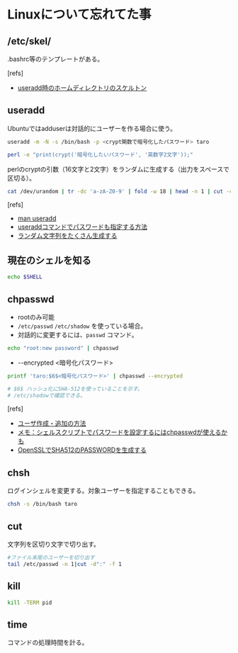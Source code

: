 # Linuxについて忘れてた事

## /etc/skel/

.bashrc等のテンプレートがある。

[refs]

- [useradd時のホームディレクトリのスケルトン](https://install-memo.hatenadiary.org/entry/20091006/1254837600)

## useradd

Ubuntuではadduserは対話的にユーザーを作る場合に使う。

```bash
useradd -m -N -s /bin/bash -p <crypt関数で暗号化したパスワード> taro
```

```bash
perl -e "print(crypt('暗号化したいパスワード', '英数字2文字'));"
```

perlのcryptの引数（16文字と2文字）をランダムに生成する（出力をスペースで区切る）。

```bash
cat /dev/urandom | tr -dc 'a-zA-Z0-9' | fold -w 18 | head -n 1 | cut -c 1-16,17-18 --output-delimiter=" "
```

[refs]

- [man useradd](https://linuxjm.osdn.jp/html/shadow/man8/useradd.8.html)
- [useraddコマンドでパスワードも指定する方法](https://www.steponboard.net/linux/756/)
- [ランダム文字列をたくさん生成する](https://qiita.com/Vit-Symty/items/5be5326c9db9de755184)

## 現在のシェルを知る

```sh
echo $SHELL
```

## chpasswd

- rootのみ可能
- `/etc/passwd` `/etc/shadow` を使っている場合。
- 対話的に変更するには、`passwd` コマンド。

```bash
echo "root:new password" | chpasswd
```

- --encrypted <暗号化パスワード>

```bash
printf 'taro:$6$<暗号化パスワード>' | chpasswd --encrypted

# $6$ ハッシュ化にSHA-512を使っていることを示す。
# /etc/shadowで確認できる。
```

[refs]

- [ユーザ作成・追加の方法](https://www.server-memo.net/centos-settings/system/useradd.html)
- [メモ：シェルスクリプトでパスワードを設定するにはchpasswdが使えるかも](https://notchained.hatenablog.com/entry/2016/09/03/130454)
- [OpenSSLでSHA512のPASSWORDを生成する](https://matoken.org/blog/2019/03/15/generate-a-sha512-password-with-openssl/)

## chsh

ログインシェルを変更する。対象ユーザーを指定することもできる。

```sh
chsh -s /bin/bash taro
```

## cut

文字列を区切り文字で切り出す。

```sh
#ファイル末尾のユーザーを切り出す
tail /etc/passwd -n 1|cut -d":" -f 1
```

## kill

```bash
kill -TERM pid
```

## time

コマンドの処理時間を計る。
